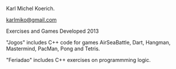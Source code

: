 Karl Michel Koerich.

karlmiko@gmail.com

Exercises and Games Developed 2013

"Jogos" includes C++ code for games AirSeaBattle, Dart, Hangman, Mastermind, PacMan, Pong and Tetris.

"Feriadao" includes C++ exercises on programmming logic.
